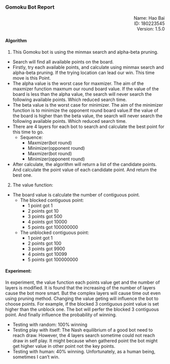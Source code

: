 ### Gomoku Bot Report

<p align="right">Name: Hao Bai<br/>
ID: 180223545<br/>
Version:  1.5.0
</p>

#### Algorithm
1. This Gomoku bot is using the minmax search and alpha-beta pruning.
 - Search will find all available points on the board.
 - Firstly, try each available points, and calculate using minmax search and alpha-beta pruning. If the trying location can lead our win. This time move is this Point.
 - The alpha value is the worst case for maxmizer. The aim of the maxmizer function maxmum our round board value. If the value of the board is less than the alpha value, the search will never search the following available points. Which reduced search time.
 - The beta value is the worst case for minimizer. The aim of the minimizer function is to minimize the opponent round board value.If the value of the board is higher than the beta value, the search will never search the following available points. Which reduced search time.
 - There are 4 layers for each bot to search and calculate the best point for this time to go.
   - Sequence:
     - Maxmizer(bot round)
     - Minimizer(opponent round)
     - Maxmizer(bot round)
     - Minimizer(opponent round)
 - After calculate, the algorithm will return a list of the candidate points. And calculate the point value of each candidate point. And return the best one.

2. The value function:
 - The board value is calculate the number of contiguous point.
     - The blocked contiguous point:
       - 1 point  got 1
       - 2 points got 10
       - 3 points got 500
       - 4 points got 10000
       - 5 points got 100000000
     - The unblocked contiguous point:
       - 1 point  got 1
       - 2 points got 100
       - 3 points got 9900
       - 4 points got 10099
       - 5 points got 100000000

#### Experiment:
In experiment, the value function each points value get and the number of layers is modified. It is found that the increasing of the number of layers cause the bot more smart. But the complex layers will cause time out even using pruning method. Changing the value geting will influence the bot to choose points. For example, if the blocked 3 contiguous point value is set higher than the unblock one. The bot will perfer the blocked 3 contiguous point. And finally influence the probability of winning.
 - Testing with random: 100% winning
 - Testing play with itself: The Nash equilibrium of a good bot need to reach draw. However, the 4 layers search sometime could not reach draw in self play. It might because when gathered point the bot might get higher value in other point not the key points.
 - Testing with human: 40% winning. Unfortunately, as a human being, sometimes I can’t win.
